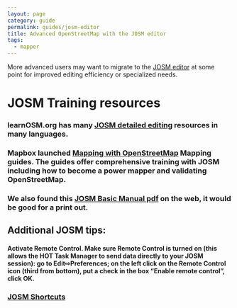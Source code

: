 ```yaml
---
layout: page
category: guide
permalink: guides/josm-editor
title: Advanced OpenStreetMap with the JOSM editor
tags:
  - mapper
---
```


More advanced users may want to migrate to the [JOSM editor](https://wiki.openstreetmap.org/wiki/JOSM) at some point for improved editing efficiency or specialized needs.

# JOSM Training resources

### learnOSM.org has many [JOSM detailed editing](http://learnosm.org/en/josm/) resources in many languages.

### Mapbox launched [Mapping with OpenStreetMap](https://www.mapbox.com/mapping/) Mapping guides. The guides offer comprehensive training with JOSM including how to become a power mapper and validating OpenStreetMap.

### We also found this [JOSM Basic Manual pdf](https://ma.ellak.gr/documents/2014/09/%CF%84%CE%BF-%CE%B5%CE%B3%CF%87%CE%B5%CE%B9%CF%81%CE%AF%CE%B4%CE%B9%CE%BF-%CF%84%CE%BF%CF%85-josm.pdf) on the web, it would be good for a print out.

## Additional JOSM tips:

#### Activate Remote Control. Make sure Remote Control is turned on (this allows the HOT Task Manager to send data directly to your JOSM session): go to Edit⇨Preferences; on the left click on the Remote Control icon (third from bottom), put a check in the box “Enable remote control”, click OK.

### [JOSM Shortcuts](https://josm.openstreetmap.de/wiki/Shortcuts)
